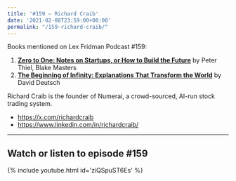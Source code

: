 ```yaml
---
title: '#159 – Richard Craib'
date: '2021-02-08T23:59:00+00:00'
permalink: "/159-richard-craib/"
---
```


Books mentioned on Lex Fridman Podcast #159:

1. <b><a href="https://amzn.to/3UF0evR" target="_blank" rel="sponsored noopener noreferrer">Zero to One: Notes on Startups, or How to Build the Future</a></b> by Peter Thiel, Blake Masters
2. <b><a href="https://amzn.to/3ha8wy8" target="_blank" rel="sponsored noopener noreferrer">The Beginning of Infinity: Explanations That Transform the World</a></b> by David Deutsch

<!--more-->

Richard Craib is the founder of Numerai, a crowd-sourced, AI-run stock trading system.

- <a href="https://x.com/richardcraib" target="_blank">https://x.com/richardcraib</a>
- <a href="https://www.linkedin.com/in/richardcraib/" target="_blank">https://www.linkedin.com/in/richardcraib/</a>

- - - - - -

## Watch or listen to episode #159

{% include youtube.html id='ziQSpuST6Es' %}